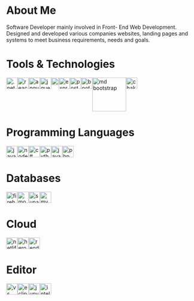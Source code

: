 <h1>About Me</h1>
Software Developer mainly involved in Front- End Web Development. Designed and developed various companies websites, landing pages and systems to meet business requirements, needs and goals.

<h1>Tools & Technologies</h1>
<div style="display: flex;">
<img src="https://user-images.githubusercontent.com/25181517/121405754-b4f48f80-c95d-11eb-8893-fc325bde617f.png" alt=".net core" style="width:30px;">
<img src="https://user-images.githubusercontent.com/25181517/183897015-94a058a6-b86e-4e42-a37f-bf92061753e5.png" alt="react" style="width:30px;">
<img src="https://user-images.githubusercontent.com/25181517/183890595-779a7e64-3f43-4634-bad2-eceef4e80268.png" alt="angular js" style="width:30px;">
<img src="https://user-images.githubusercontent.com/126497052/234620624-797fab48-7f88-4b1d-b329-3be77b07355f.png" alt="jquery" style="width:30px;">
<img src="https://user-images.githubusercontent.com/25181517/121401671-49102800-c959-11eb-9f6f-74d49a5e1774.png" alt="npm" style="width:20px;">
<img src="https://user-images.githubusercontent.com/25181517/183859966-a3462d8d-1bc7-4880-b353-e2cbed900ed6.png" alt="express" style="width:30px;">
<img src="https://user-images.githubusercontent.com/25181517/192109061-e138ca71-337c-4019-8d42-4792fdaa7128.png" alt="postman" style="width:30px;">
<img src="https://user-images.githubusercontent.com/25181517/183898054-b3d693d4-dafb-4808-a509-bab54cf5de34.png" alt="bootstrap" style="width:30px;">
<img src="https://user-images.githubusercontent.com/126497052/234620283-74e126d5-73ca-4f7a-bb03-e96b25c09a0c.png" alt="md bootstrap" style="width:90px;">
<img src="https://user-images.githubusercontent.com/25181517/190887639-d0ba4ec9-ddbe-45dd-bea1-4db83846503e.png" alt="chakra ui" style="width:30px;">
</div>

<h1>Programming Languages</h1>
<div style="display: flex;">
<img src="https://user-images.githubusercontent.com/25181517/117447155-6a868a00-af3d-11eb-9cfe-245df15c9f3f.png" alt="javascript" style="width:30px;">
<img src="https://user-images.githubusercontent.com/25181517/183568594-85e280a7-0d7e-4d1a-9028-c8c2209e073c.png" alt="node js" style="width:30px;">
<img src="https://user-images.githubusercontent.com/25181517/121405384-444d7300-c95d-11eb-959f-913020d3bf90.png" alt="c#" style="width:30px;">
<img src="https://user-images.githubusercontent.com/25181517/183423507-c056a6f9-1ba8-4312-a350-19bcbc5a8697.png" alt="python" style="width:30px;">
<img src="https://user-images.githubusercontent.com/25181517/117201156-9a724800-adec-11eb-9a9d-3cd0f67da4bc.png" alt="java" style="width:30px;">
<img src="https://user-images.githubusercontent.com/25181517/183570228-6a040b9f-3ddf-47a2-a201-743121dac664.png" alt="php" style="width:30px;">
</div>

<h1>Databases</h1>
<div style="display: flex;">
<img src="https://user-images.githubusercontent.com/25181517/189716855-2c69ca7a-5149-4647-936d-780610911353.png" alt="firebase" style="width:30px;">
<img src="https://user-images.githubusercontent.com/25181517/182884177-d48a8579-2cd0-447a-b9a6-ffc7cb02560e.png" alt="mongo db" style="width:30px;">
<img src="https://user-images.githubusercontent.com/126497052/234619905-b8ad4baf-4ee7-42b6-a16d-17cd9db5d43c.png" alt="supabase" style="width:30px;">
<img src="https://user-images.githubusercontent.com/25181517/183896128-ec99105a-ec1a-4d85-b08b-1aa1620b2046.png" alt="my sql" style="width:30px;">
</div>

<h1>Cloud</h1>
<div style="display: flex;">
<img src="https://user-images.githubusercontent.com/126497052/234618326-717389bf-ada9-438e-81d3-900cada4a322.png" alt="netlify" style="width:30px;">
<img src="https://user-images.githubusercontent.com/126497052/234618538-4a3cc28c-e217-4aed-885a-963cede37be2.png" alt="heroku" style="width:30px;">
<img src="https://user-images.githubusercontent.com/126497052/234618868-0a69a21c-5761-4c26-a792-645f1a8ea5a8.png" alt="render" style="width:30px;">
</div>

<h1>Editor</h1>
<div style="display: flex;">
<img src="https://user-images.githubusercontent.com/25181517/192108891-d86b6220-e232-423a-bf5f-90903e6887c3.png" alt="vs code" style="width:30px;">
<img src="https://user-images.githubusercontent.com/25181517/192108892-6e9b5cdf-4e35-4a70-ad9a-801a93a07c1c.png" alt="eclipse" style="width:30px;">
<img src="https://user-images.githubusercontent.com/25181517/183914128-3fc88b4a-4ac1-40e6-9443-9a30182379b7.png" alt="jupyter notebook" style="width:30px;">
<img src="https://user-images.githubusercontent.com/25181517/192108890-200809d1-439c-4e23-90d3-b090cf9a4eea.png" alt="intellij" style="width:30px;">
</div>
